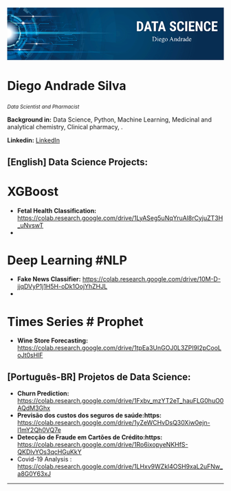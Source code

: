 <p align="center">
  <img src="DT.png" >
</p>

# Diego Andrade Silva
<sub>*Data Scientist and Pharmacist*</sub>

**Background in:** Data Science, Python, Machine Learning, Medicinal and analytical chemistry, Clinical pharmacy, .

**Linkedin:** [LinkedIn](https://www.linkedin.com/in/diego-andrade-b73110124/)



## [English] Data Science Projects:

# XGBoost
* **Fetal Health Classification:** https://colab.research.google.com/drive/1LyASeg5uNqYruAl8rCyjuZT3H_uNvswT
* 
# Deep Learning #NLP
* **Fake News Classifier:** https://colab.research.google.com/drive/10M-D-jjqDVyP1j1H5H-oDk1OojYhZHJL
* 
# Times Series # Prophet
* **Wine Store Forecasting:** https://colab.research.google.com/drive/1tpEa3UnGOJ0L3ZPI9I2pCooLoJt0sHlF 




## [Português-BR] Projetos de Data Science:


* **Churn Prediction:** https://colab.research.google.com/drive/1Fxbv_mzYT2eT_hauFLG0huO0AQdM3Ghx
* **Previsão dos custos dos seguros de saúde:https:** https://colab.research.google.com/drive/1yZeWCHvDsQ30Xiw0ejn-l1mY2Qh0VQ7e
* **Detecção de Fraude em Cartões de Crédito:https:** https://colab.research.google.com/drive/1Ro6ixopyeNKHfS-QKDlvYOs3qcHGuKkY
* Covid-19 Analysis : https://colab.research.google.com/drive/1LHxv9WZkl4OSH9xaL2uFNw_a8G0Y63xJ
---


